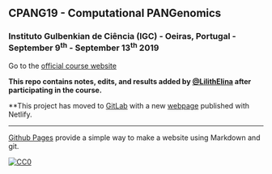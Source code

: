 ## CPANG19 - Computational PANGenomics

###  Instituto Gulbenkian de Ciência (IGC) - Oeiras, Portugal - September 9<sup>th</sup> - September 13<sup>th</sup> 2019
Go to the [official course website](http://gtpb.igc.gulbenkian.pt/bicourses/2019/CPANG19/)

**This repo contains notes, edits, and results added by [@LilithElina](https://github.com/LilithElina) after participating in the course.**

**This project has moved to [GitLab](https://gitlab.com/LilithElina/cpang) with a new [webpage](https://cpang.netlify.com/) published with Netlify.

---

[Github Pages](https://pages.github.com) provide a simple way to make a website using Markdown and git.


[![CC0](https://i.creativecommons.org/p/zero/1.0/88x31.png)](https://creativecommons.org/publicdomain/zero/1.0/)
